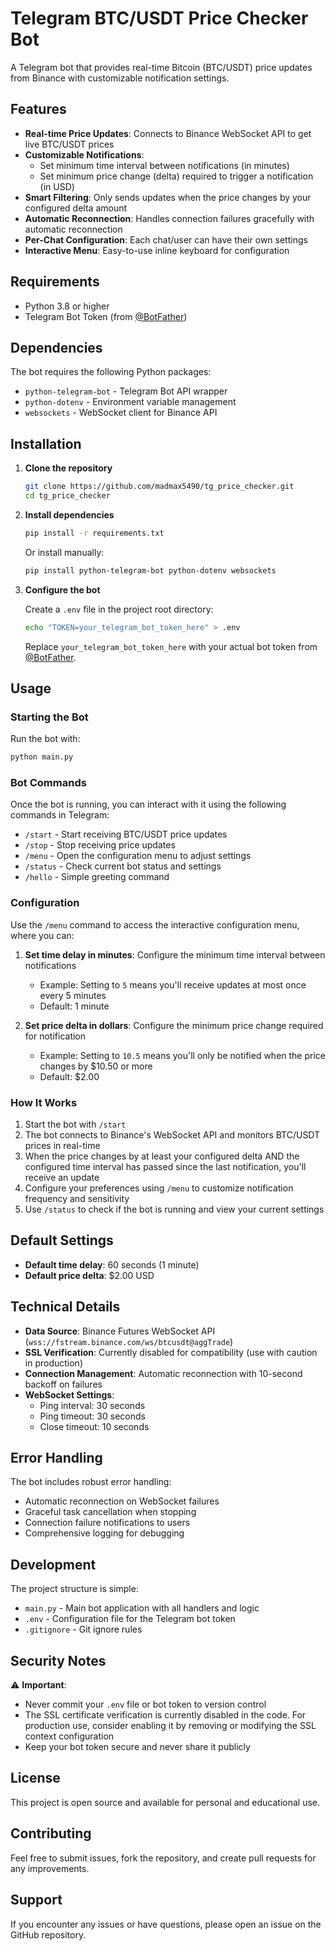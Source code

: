# Telegram BTC/USDT Price Checker Bot

A Telegram bot that provides real-time Bitcoin (BTC/USDT) price updates from Binance with customizable notification settings.

## Features

- **Real-time Price Updates**: Connects to Binance WebSocket API to get live BTC/USDT prices
- **Customizable Notifications**: 
  - Set minimum time interval between notifications (in minutes)
  - Set minimum price change (delta) required to trigger a notification (in USD)
- **Smart Filtering**: Only sends updates when the price changes by your configured delta amount
- **Automatic Reconnection**: Handles connection failures gracefully with automatic reconnection
- **Per-Chat Configuration**: Each chat/user can have their own settings
- **Interactive Menu**: Easy-to-use inline keyboard for configuration

## Requirements

- Python 3.8 or higher
- Telegram Bot Token (from [@BotFather](https://t.me/botfather))

## Dependencies

The bot requires the following Python packages:
- `python-telegram-bot` - Telegram Bot API wrapper
- `python-dotenv` - Environment variable management
- `websockets` - WebSocket client for Binance API

## Installation

1. **Clone the repository**
   ```bash
   git clone https://github.com/madmax5490/tg_price_checker.git
   cd tg_price_checker
   ```

2. **Install dependencies**
   ```bash
   pip install -r requirements.txt
   ```
   
   Or install manually:
   ```bash
   pip install python-telegram-bot python-dotenv websockets
   ```

3. **Configure the bot**
   
   Create a `.env` file in the project root directory:
   ```bash
   echo "TOKEN=your_telegram_bot_token_here" > .env
   ```
   
   Replace `your_telegram_bot_token_here` with your actual bot token from [@BotFather](https://t.me/botfather).

## Usage

### Starting the Bot

Run the bot with:
```bash
python main.py
```

### Bot Commands

Once the bot is running, you can interact with it using the following commands in Telegram:

- `/start` - Start receiving BTC/USDT price updates
- `/stop` - Stop receiving price updates
- `/menu` - Open the configuration menu to adjust settings
- `/status` - Check current bot status and settings
- `/hello` - Simple greeting command

### Configuration

Use the `/menu` command to access the interactive configuration menu, where you can:

1. **Set time delay in minutes**: Configure the minimum time interval between notifications
   - Example: Setting to `5` means you'll receive updates at most once every 5 minutes
   - Default: 1 minute

2. **Set price delta in dollars**: Configure the minimum price change required for notification
   - Example: Setting to `10.5` means you'll only be notified when the price changes by $10.50 or more
   - Default: $2.00

### How It Works

1. Start the bot with `/start`
2. The bot connects to Binance's WebSocket API and monitors BTC/USDT prices in real-time
3. When the price changes by at least your configured delta AND the configured time interval has passed since the last notification, you'll receive an update
4. Configure your preferences using `/menu` to customize notification frequency and sensitivity
5. Use `/status` to check if the bot is running and view your current settings

## Default Settings

- **Default time delay**: 60 seconds (1 minute)
- **Default price delta**: $2.00 USD

## Technical Details

- **Data Source**: Binance Futures WebSocket API (`wss://fstream.binance.com/ws/btcusdt@aggTrade`)
- **SSL Verification**: Currently disabled for compatibility (use with caution in production)
- **Connection Management**: Automatic reconnection with 10-second backoff on failures
- **WebSocket Settings**: 
  - Ping interval: 30 seconds
  - Ping timeout: 30 seconds
  - Close timeout: 10 seconds

## Error Handling

The bot includes robust error handling:
- Automatic reconnection on WebSocket failures
- Graceful task cancellation when stopping
- Connection failure notifications to users
- Comprehensive logging for debugging

## Development

The project structure is simple:
- `main.py` - Main bot application with all handlers and logic
- `.env` - Configuration file for the Telegram bot token
- `.gitignore` - Git ignore rules

## Security Notes

⚠️ **Important**: 
- Never commit your `.env` file or bot token to version control
- The SSL certificate verification is currently disabled in the code. For production use, consider enabling it by removing or modifying the SSL context configuration
- Keep your bot token secure and never share it publicly

## License

This project is open source and available for personal and educational use.

## Contributing

Feel free to submit issues, fork the repository, and create pull requests for any improvements.

## Support

If you encounter any issues or have questions, please open an issue on the GitHub repository.
